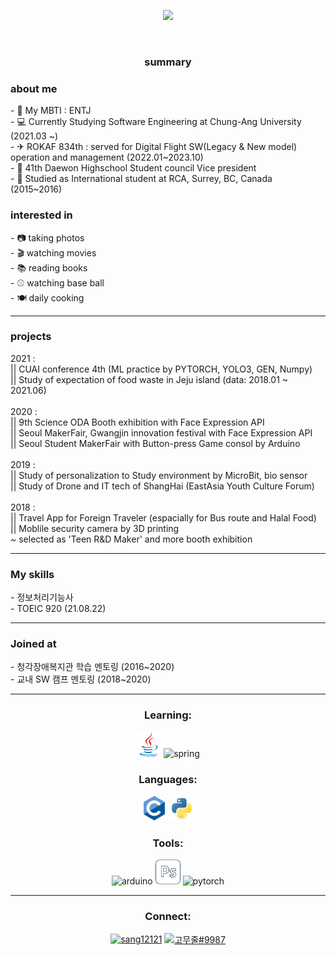 <p align = "center">
<img src="https://capsule-render.vercel.app/api?type=waving&color=BDBDC8&height=200&section=header&text=DEEP-DIVE&fontsize=20" />
</p> <br/>

<h3 align="center">summary</h3>

<h3 align="left">about me</h3>
- 💬 My MBTI : ENTJ <br/>
- 💻 Currently Studying Software Engineering at Chung-Ang University (2021.03 ~)<br/>
- ✈ ROKAF 834th : served for Digital Flight SW(Legacy & New model) operation and management (2022.01~2023.10)<br/> 
- 🔭 41th Daewon Highschool Student council Vice president<br/>
- 🔭 Studied as International student at RCA, Surrey, BC, Canada (2015~2016)<br/>

<h3 align="left">interested in</h3>
- 📷 taking photos <br/>
- 🎬 watching movies <br/>
- 📚 reading books <br/>
- ⚾ watching base ball <br/>
- 🍽 daily cooking <br/>

- - -
<h3 align="left">projects</h3>
2021 :<br/>
  || CUAI conference 4th (ML practice by PYTORCH, YOLO3, GEN, Numpy)<br/>
  || Study of expectation of food waste in Jeju island (data: 2018.01 ~ 2021.06) <br/>
<br/>
2020 :<br/>
  || 9th Science ODA Booth exhibition with Face Expression API<br/>
  || Seoul MakerFair, Gwangjin innovation festival with Face Expression API<br/>
  || Seoul Student MakerFair with Button-press Game consol by Arduino<br/>
<br/>
2019 :<br/>
  || Study of personalization to Study environment by MicroBit, bio sensor<br/>
  || Study of Drone and IT tech of ShangHai (EastAsia Youth Culture Forum)<br/>
<br/>
2018 :<br/>
  || Travel App for Foreign Traveler (espacially for Bus route and Halal Food) <br/>
  || Moblile security camera by 3D printing <br/>
  ~ selected as 'Teen R&D Maker' and more booth exhibition

- - -

<h3 align="left">My skills</h3>
- 정보처리기능사 <br/>
- TOEIC 920 (21.08.22)<br/>

- - -
<h3 align="left">Joined at</h3>
- 청각장애복지관 학습 멘토링 (2016~2020)<br/>
- 교내 SW 캠프 멘토링 (2018~2020)

- - -

<h3 align="center">Learning:</h3> <p align="center">
<img src="https://raw.githubusercontent.com/devicons/devicon/master/icons/java/java-original.svg" alt="java" width="40" height="40"/>
<img src="https://www.vectorlogo.zone/logos/springio/springio-icon.svg" alt="spring" width="40" height="40"/> </a> </p>

<h3 align="center">Languages:</h3>
<p align="center">
 <img src="https://raw.githubusercontent.com/devicons/devicon/master/icons/c/c-original.svg" alt="c" width="40" height="40"/> </a> 
 <img src="https://raw.githubusercontent.com/devicons/devicon/master/icons/python/python-original.svg" alt="python" width="40" height="40"/> </a> 

<h3 align="center">Tools:</h3> <p align="center">
<img src="https://cdn.worldvectorlogo.com/logos/arduino-1.svg" alt="arduino" width="40" height="40"/> </a> 
<img src="https://raw.githubusercontent.com/devicons/devicon/master/icons/photoshop/photoshop-line.svg" alt="photoshop" width="40" height="40"/> </a> 
<img src="https://www.vectorlogo.zone/logos/pytorch/pytorch-icon.svg" alt="pytorch" width="40" height="40"/> </a> 

- - -

<h3 align="center">Connect:</h3> <p align="center">
<a href="https://instagram.com/sang12121" target="blank"><img align="center" src="https://raw.githubusercontent.com/rahuldkjain/github-profile-readme-generator/master/src/images/icons/Social/instagram.svg" alt="sang12121" height="30" width="40" /></a>
<a href="https://discord.gg/고무줄#9987" target="blank"><img align="center" src="https://raw.githubusercontent.com/rahuldkjain/github-profile-readme-generator/master/src/images/icons/Social/discord.svg" alt="고무줄#9987" height="30" width="40" /></a>
</p>
